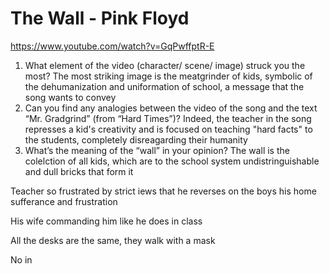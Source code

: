 # The Wall - Pink Floyd
https://www.youtube.com/watch?v=GqPwffptR-E
1. What element of the video (character/ scene/ image) struck you the most?
The most striking image is the meatgrinder of kids, symbolic of the dehumanization and uniformation of school, a message that the song wants to convey
2. Can you find any analogies between the video of the song and the text “Mr. Gradgrind” (from “Hard Times”)?
Indeed, the teacher in the song represses a kid's creativity and is focused on teaching "hard facts" to the students, completely disreagarding their humanity
3. What’s the meaning of the “wall” in your opinion?
The wall is the colelction of all kids, which are to the school system undistringuishable and dull bricks that form it

Teacher so frustrated by strict iews that he reverses on the boys his home sufferance and frustration

His wife commanding him like he does in class

All the desks are the same, they walk with a mask

No in
<!--stackedit_data:
eyJoaXN0b3J5IjpbLTMyODc2MzA2NCwxNTE4NzIxMjQ0XX0=
-->